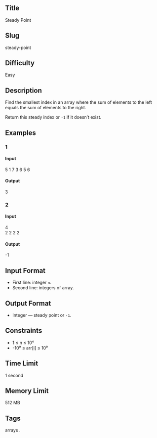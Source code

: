 ## Title

Steady Point

## Slug

steady-point

## Difficulty

Easy

## Description

Find the smallest index in an array where the sum of elements to the left equals the sum of elements to the right.  

Return this steady index or `-1` if it doesn’t exist.

## Examples

### 1

#### Input

5
1 7 3 6 5 6 

#### Output
3

### 2

#### Input

4  
2 2 2 2 

#### Output
-1

## Input Format  

- First line: integer `n`.  
- Second line: integers of array.

## Output Format  

- Integer — steady point or `-1`.

## Constraints  

- 1 ≤ n ≤ 10⁴  
- -10⁹ ≤ arr[i] ≤ 10⁹    

## Time Limit

1 second

## Memory Limit

512 MB

## Tags

arrays .
